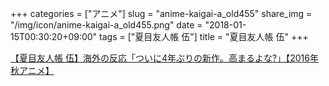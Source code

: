 +++
categories = ["アニメ"]
slug = "anime-kaigai-a_old455"
share_img = "/img/icon/anime-kaigai-a_old455.png"
date = "2018-01-15T00:30:20+09:00"
tags = ["夏目友人帳 伍"]
title = "夏目友人帳 伍"
+++



<a href="http://overthe2d.hateblo.jp/entry/2016/09/20/042158" rel="nofollow" target="_blank" title="【夏目友人帳 伍】海外の反応「ついに4年ぶりの新作。高まるよな?」【2016年秋アニメ】">【夏目友人帳 伍】海外の反応「ついに4年ぶりの新作。高まるよな?」【2016年秋アニメ】</a>

